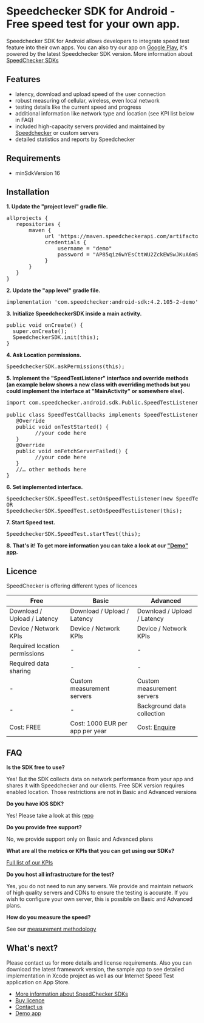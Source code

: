 # Speedchecker SDK for Android - Free speed test for your own app.

Speedchecker SDK for Android allows developers to integrate speed test feature into their own apps. You can also try our app on  [Google Play](https://play.google.com/store/apps/details?id=uk.co.broadbandspeedchecker&hl=en_US), it's powered by the latest Speedchecker SDK version. More information about [SpeedChecker SDKs](https://www.speedchecker.com/speed-test-tools/mobile-apps-and-sdks.html)

## Features
- latency, download and upload speed of the user connection
- robust measuring of cellular, wireless, even local network
- testing details like the current speed and progress
- additional information like network type and location (see KPI list below in FAQ)
- included high-capacity servers provided and maintained by [Speedchecker](https://www.speedchecker.com) or custom servers
- detailed statistics and reports by Speedchecker

## Requirements
 - minSdkVersion 16

## Installation
**1. Update the "project level" gradle file.**
<pre>
allprojects {
   repositories {
       maven {
            url 'https://maven.speedcheckerapi.com/artifactory/libs-demo'
            credentials {
                username = "demo"
                password = "AP85qiz6wYEsCttWU2ZckEWSwJKuA6mSYcizEY"
            }
       }
   }
}
</pre>
**2. Update the "app level" gradle file.**
<pre>
implementation 'com.speedchecker:android-sdk:4.2.105-2-demo'
</pre>
**3. Initialize SpeedcheckerSDK inside a main activity.**
<pre>
public void onCreate() {
  super.onCreate();
  SpeedcheckerSDK.init(this);
}
</pre>
**4. Ask Location permissions.**
<pre>
SpeedcheckerSDK.askPermissions(this);
</pre>
**5. Implement the "SpeedTestListener" interface and override methods (an example below shows a new class with overriding methods but you could implement the interface at "MainActivity" or somewhere else).**
<pre>
import com.speedchecker.android.sdk.Public.SpeedTestListener;

public class SpeedTestCallbacks implements SpeedTestListener {
   @Override
   public void onTestStarted() {
         //your code here
   }
   @Override
   public void onFetchServerFailed() {
         //your code here
   }
   //… other methods here
}
</pre>
**6. Set implemented interface.**
<pre>
SpeedcheckerSDK.SpeedTest.setOnSpeedTestListener(new SpeedTestCallbacks());
OR 
SpeedcheckerSDK.SpeedTest.setOnSpeedTestListener(this);
</pre>
**7. Start Speed test.**
<pre>
SpeedcheckerSDK.SpeedTest.startTest(this);
</pre>
**8. That's it! To get more information you can take a look at our ["Demo" app](https://github.com/speedchecker/speedchecker-sdk-android/tree/master).**

## Licence 
SpeedChecker is offering different types of licences

| Free  | Basic  | Advanced |
| ------------- | ------------- | ------------- |
| Download / Upload / Latency  | Download / Upload / Latency  | Download / Upload / Latency  |
| Device / Network KPIs  | Device / Network KPIs  | Device / Network KPIs  |
| Required location permissions | - | - |
| Required data sharing | - | - |
| - | Custom measurement servers | Custom measurement servers |
| - | - | Background data collection |
| Cost: FREE | Cost: 1000 EUR per app per year | Cost: [Enquire](https://www.speedchecker.com/contact-us.html) |

## FAQ

**Is the SDK free to use?**

Yes! But the SDK collects data on network performance from your app and shares it with Speedchecker and our clients. Free SDK version requires enabled location. Those restrictions are not in Basic and Advanced versions

**Do you have iOS SDK?**

Yes! Please take a look at this [repo](https://github.com/speedchecker/speedchecker-sdk-ios)

**Do you provide free support?**

No, we provide support only on Basic and Advanced plans

**What are all the metrics or KPIs that you can get using our SDKs?**

[Full list of our KPIs](https://www.speedchecker.com/broadband-data/kpis.html)

**Do you host all infrastructure for the test?**

Yes, you do not need to run any servers. We provide and maintain network of high quality servers and CDNs to ensure the testing is accurate. If you wish to configure your own server, this is possible on Basic and Advanced plans.

**How do you measure the speed?**

See our [measurement methodology](https://www.speedchecker.com/broadband-data/measurement-method.html)

## What's next?
Please contact us for more details and license requirements. Also you can download the latest framework version, the sample app to see detailed implementation in Xcode project as well as our Internet Speed Test application on App Store.
- [More information about SpeedChecker SDKs](https://www.speedchecker.com/speed-test-tools/mobile-apps-and-sdks.html)
- [Buy licence](https://www.speedchecker.com/contact-us.html)
- [Contact us](https://www.speedchecker.com/contact-us.html)
- [Demo app](https://github.com/speedchecker/speedchecker-sdk-android/tree/master)
